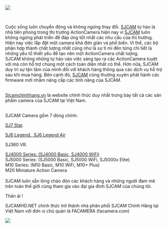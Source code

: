 <p><img src="//bizweb.dktcdn.net/100/104/208/files/aboutus.jpg?v=1468482970360" /></p>
<p>&nbsp;</p>
<p>Cuộc sống luôn chuyển động và&nbsp;không ngừng thay đổi. <a href="https://www.sjcamchinhhang.vn">SJCAM</a> tự hào là nhà tiên phong trong thị trường ActionCamera hiện nay vì <a href="https://www.sjcamchinhhang.vn">SJCAM</a> luôn không ngừng phát triển để đáp ứng tốt nhất các nhu cầu của thị trường.<br />
Hiện nay việc lắp đặt một camera&nbsp;khá đơn giản và phổ biến. Vì thế, các bộ phận hợp thành chất lượng nhất cũng như là sự tỉ mỉ đến từng chi tiết là những yếu tố thiết yếu để tạo nên một ActionCamera chất lượng.<br />
SJCAM không những tự hào vào việc sáng tạo ra các ActionCamera tuyệt vời mà còn hỗ trợ&nbsp;chúng một cách toàn diện nhất có thể. Hơn nữa, SJCAM duy trì sự tận tâm của mình đối với khách hàng thông qua các dịch vụ hỗ trợ sau khi mua hàng. Bên cạnh đó, <a href="http://sjcamhd.net">SJCAM</a> cũng thường xuyên phát hành các firmware mới nhằm nâng cấp các tính năng của SJCAM.</p>
<p><br />
<a href="https://www.sjcamchinhhang.vn">Sjcamchinhhang.vn</a>&nbsp;là website chính thức duy nhất trưng bày tất cả các sản phẩm camera của SJCAM tại Việt Nam.&nbsp;</p>
<p><br />
SJCAM Camera gồm 7&nbsp;dòng chính:</p>
<p><a href="https://www.sjcamchinhhang.vn/sjcam-series">SJ7 Star</a>.&nbsp;</p>
<p><a href="https://www.sjcamchinhhang.vn/sjcam-series">SJ6 Legend., SJ6 Legend Air</a></p>
<p>SJ360 VR.</p>
<p><a href="https://www.sjcamchinhhang.vn/sjcam-series">SJ4000 Series: (SJ4000 Basic, SJ4000 WiFi)</a><br />
SJ5000 Series: (SJ5000 Basic, SJ5000 WiFi, SJ5000x Elite)<br />
M10 Series: (M10 Basic, M10 WiFi, M10+ Plus)<br />
M20 Miniature Action Camera<br />
<br />
SJCAM luôn sẵn lòng chào đón các khách hàng và những người đam mê trên toàn thế giới cùng tham gia vào đại gia đình SJCAM của chúng tôi.</p>
<p>Thân ái !</p>
<p>SJCAMHD.NET chính thức trở thành nhà phân phối SJCAM Chính Hãng tại Việt Nam với đơn vị chủ quản là FACAMERA (facamera.com)&nbsp;</p>
<p><img data-thumb="original" original-height="1515" original-width="1102" src="//bizweb.dktcdn.net/100/104/208/files/giay-chung-nhan-sjcam.jpg?v=1506752241425" /></p>

